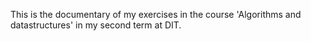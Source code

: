 This is the documentary of my exercises in the course 'Algorithms and datastructures' in my second term at DIT.
